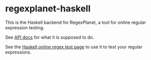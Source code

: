 # regexplanet-haskell

This is the Haskell backend for RegexPlanet, a tool for online regular expression testing.

See [API docs](http://www.regexplanet.com/support/api.html) for what it is supposed to do.

See the [Haskell online regex test page](http://www.regexplanet.com/advanced/haskell/index.html) to use it to test your regular expressions.
